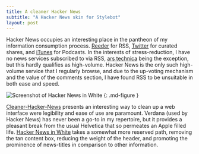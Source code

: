 ```yaml
---
title: A cleaner Hacker News
subtitle: "A Hacker News skin for Stylebot"
layout: post
---
```


Hacker News occupies an interesting place in the pantheon of my information consumption process. [Reeder][L1] for RSS, [Twitter][L2] for curated shares, and [iTunes][L3] for Podcasts. In the interests of stress-reduction, I have no news services subscribed to via RSS, [ars technica][L4] being the exception, but this hardly qualifies as high-volume. Hacker News is the only such high-volume service that I regularly browse, and due to the up-voting mechanism and the value of the comments section, I have found RSS to be unsuitable in both ease and speed.

![Screenshot of Hacker News in White][I1]
{: .md-figure }

[Cleaner-Hacker-News][L5] presents an interesting way to clean up a web interface were legibility and ease of use are paramount. Verdana (used by Hacker News) has never been a go-to in my repertoire, but it provides a pleasant break from the usual Helvetica that so permeates an Apple filled life. [Hacker News in White][L6] takes a somewhat more reserved path, removing the tan content box, reducing the weight of the header, and promoting the prominence of news-titles in comparison to other information.


[I1]: http://a.marcziani.com/2012/03/25/HNW_screenshot.png

[L1]: http://reederapp.com/
[L2]: https://twitter.com/
[L3]: http://www.apple.com/itunes/
[L4]: http://arstechnica.com/
[L5]: https://github.com/Primigenus/Cleaner-Hacker-News
[L6]: https://github.com/mezdef/Hacker-News_White
